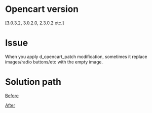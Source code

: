# Opencart version

[3.0.3.2, 3.0.2.0, 2.3.0.2 etc.]

# Issue

When you apply d_opencart_patch modification, sometimes it replace images/radio buttons/etc with the empty image.

#  Solution path

[Before](http://i.imgur.com/F3o18HT.png)


[After](http://i.imgur.com/PLBHUZW.png)
